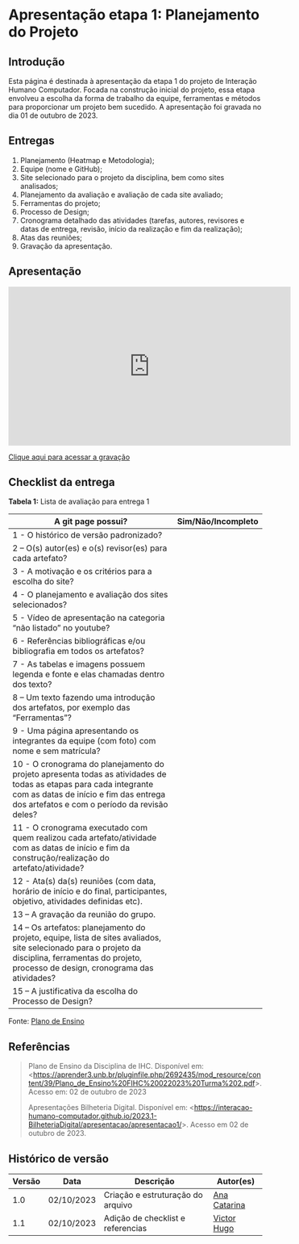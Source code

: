 # Apresentação etapa 1: Planejamento do Projeto

## Introdução

Esta página é destinada à apresentação da etapa 1 do projeto de Interação Humano Computador. Focada na construção inicial do projeto, essa etapa envolveu a escolha da forma de trabalho da equipe, ferramentas e métodos para proporcionar um projeto bem sucedido. A apresentação foi gravada no dia 01 de outubro de 2023.

## Entregas

1. Planejamento (Heatmap e Metodologia);
2. Equipe (nome e GitHub);
3. Site selecionado para o projeto da disciplina, bem como sites analisados;
4. Planejamento da avaliação e avaliação de cada site avaliado;
5. Ferramentas do projeto;
6. Processo de Design;
7. Cronograma detalhado das atividades (tarefas, autores, revisores e datas de entrega, revisão, início da realização e fim da realização);
8. Atas das reuniões;
9. Gravação da apresentação.

## Apresentação

<iframe width="560" height="315" src="https://youtu.be/50eZHxfH1w0" title="YouTube video player" frameborder="0" allow="accelerometer; autoplay; clipboard-write; encrypted-media; gyroscope; picture-in-picture" allowfullscreen></iframe>

[Clique aqui para acessar a gravação](https://youtu.be/50eZHxfH1w0)


## Checklist da entrega

<p><b>Tabela 1:</b> Lista de avaliação para entrega 1</p>

A git page possui?  | Sim/Não/Incompleto
--------- | ------
1 - O histórico de versão padronizado? | 
2 – O(s) autor(es) e o(s) revisor(es) para cada artefato? | 
3 - A motivação e os critérios para a escolha do site? | 
4 - O planejamento e avaliação dos sites selecionados? | 
5 - Vídeo de apresentação na categoria “não listado” no youtube? | 
6 - Referências bibliográficas e/ou bibliografia em todos os artefatos? | 
7 - As tabelas e imagens possuem legenda e fonte e elas chamadas dentro dos texto? | 
8 – Um texto fazendo uma introdução dos artefatos, por exemplo das “Ferramentas”? | 
9 - Uma página apresentando os integrantes da equipe (com foto) com nome e sem matrícula? | 
10 - O cronograma do planejamento do projeto apresenta todas as atividades de todas as etapas para cada integrante com as datas de início e fim das entrega dos artefatos e com o período da revisão deles? | 
11 - O cronograma executado com quem realizou cada artefato/atividade com as datas de início e fim da construção/realização do artefato/atividade? | 
12 - Ata(s) da(s) reuniões (com data, horário de início e do final, participantes, objetivo, atividades definidas etc). | 
13 – A gravação da reunião do grupo. | 
14 – Os artefatos: planejamento do projeto, equipe, lista de sites avaliados, site selecionado para o projeto da disciplina, ferramentas do projeto, processo de design, cronograma das atividades? | 
15 – A justificativa da escolha do Processo de Design? | 

Fonte: [Plano de Ensino](https://aprender3.unb.br/pluginfile.php/2692435/mod_resource/content/39/Plano_de_Ensino%20FIHC%20022023%20Turma%202.pdf)


## Referências

> Plano de Ensino da Disciplina de IHC. Disponível em: <<https://aprender3.unb.br/pluginfile.php/2692435/mod_resource/content/39/Plano_de_Ensino%20FIHC%20022023%20Turma%202.pdf>>. Acesso em: 02 de outubro de 2023
>
> Apresentações Bilheteria Digital. Disponível em: <<https://interacao-humano-computador.github.io/2023.1-BilheteriaDigital/apresentacao/apresentacao1/>>. Acesso em 02 de outubro de 2023.


## Histórico de versão

| Versão |    Data    | Descrição                         | Autor(es)                                      |
| ------ | :--------: | --------------------------------- | ---------------------------------------------- |
| 1.0    | 02/10/2023 | Criação e estruturação do arquivo | [Ana Catarina](https://github.com/an4catarina) |
| 1.1    | 02/10/2023 | Adição de checklist e referencias | [Victor Hugo](https://github.com/ViictorHugoo) |
